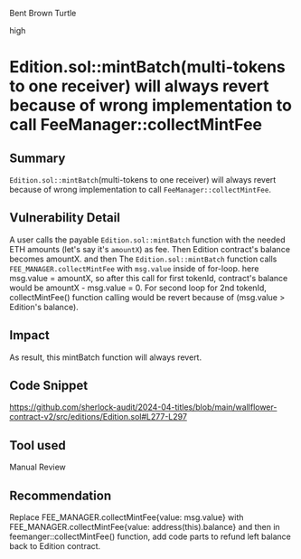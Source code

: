 Bent Brown Turtle

high

# Edition.sol::mintBatch(multi-tokens to one receiver) will always revert because of wrong implementation to call FeeManager::collectMintFee

## Summary
`Edition.sol::mintBatch`(multi-tokens to one receiver) will always revert because of wrong implementation to call `FeeManager::collectMintFee`.

## Vulnerability Detail
A user calls the payable `Edition.sol::mintBatch` function with the needed ETH amounts (let's say it's `amountX`) as fee.
Then Edition contract's balance becomes amountX.
and then The `Edition.sol::mintBatch` function calls `FEE_MANAGER.collectMintFee` with `msg.value` inside of for-loop. here msg.value = amountX, so after this call for first tokenId, contract's balance would be amountX - msg.value = 0.
For second loop for 2nd tokenId, collectMintFee() function calling would be revert because of (msg.value > Edition's balance).
 

## Impact
As result, this mintBatch function will always revert.

## Code Snippet
https://github.com/sherlock-audit/2024-04-titles/blob/main/wallflower-contract-v2/src/editions/Edition.sol#L277-L297

## Tool used

Manual Review

## Recommendation
Replace FEE_MANAGER.collectMintFee{value: msg.value} with FEE_MANAGER.collectMintFee{value: address(this).balance} and then
in feemanger::collectMintFee() function, add code parts to refund left balance back to Edition contract.